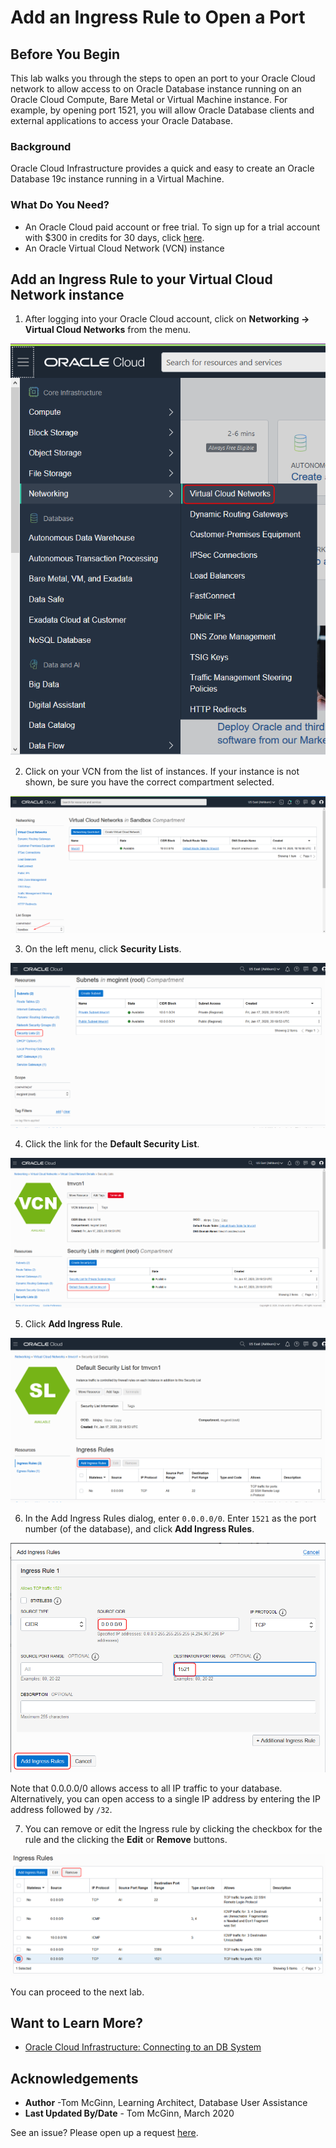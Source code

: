 # Add an Ingress Rule to Open a Port
## Before You Begin
This lab walks you through the steps to open an port to your Oracle Cloud network to allow access to on Oracle Database instance running on an Oracle Cloud Compute, Bare Metal or Virtual Machine instance. For example, by opening port 1521, you will allow Oracle Database clients and external applications to access your Oracle Database.

### Background
Oracle Cloud Infrastructure provides a quick and easy to create an Oracle Database 19c instance running in a Virtual Machine.

### What Do You Need?

* An Oracle Cloud paid account or free trial. To sign up for a trial account with $300 in credits for 30 days, click [here](https://cloud.oracle.com/tryit).
* An Oracle Virtual Cloud Network (VCN) instance

## Add an Ingress Rule to your Virtual Cloud Network instance

1. After logging into your Oracle Cloud account, click on **Networking -> Virtual Cloud Networks** from the menu.

  ![](images/open-vcn-instances.png " ")

2. Click on your VCN from the list of instances. If your instance is not shown, be sure you have the correct compartment selected.

  ![](images/select-vcn.png " ")

3. On the left menu, click **Security Lists**.

  ![](images/security-lists.png " ")

4. Click the link for the **Default Security List**.

  ![](images/default-security-list.png " ")

5. Click **Add Ingress Rule**.

  ![](images/add-ingress-rule-1.png " ")

6. In the Add Ingress Rules dialog, enter `0.0.0.0/0`. Enter `1521` as the port number (of the database), and click **Add Ingress Rules**.

  ![](images/add-ingress-rule-2.png " ")

  Note that 0.0.0.0/0 allows access to all IP traffic to your database. Alternatively, you can open access to a single IP address by entering the IP address followed by `/32`.

7. You can remove or edit the Ingress rule by clicking the checkbox for the rule and the clicking the **Edit** or **Remove** buttons.

  ![](images/remove-ingress-rule.png " ")

  You can proceed to the next lab.

## Want to Learn More?

* [Oracle Cloud Infrastructure: Connecting to an DB System](https://docs.cloud.oracle.com/en-us/iaas/Content/Database/Tasks/connectingDB.htm)

## Acknowledgements
* **Author** -Tom McGinn, Learning Architect, Database User Assistance
* **Last Updated By/Date** - Tom McGinn, March 2020

See an issue?  Please open up a request [here](https://github.com/oracle/learning-library/issues).
